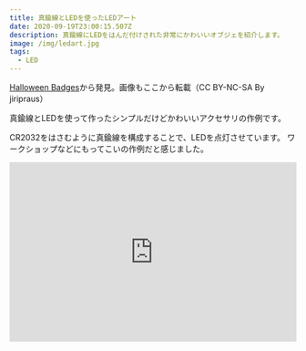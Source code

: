 ```yaml
---
title: 真鍮線とLEDを使ったLEDアート
date: 2020-09-19T23:00:15.507Z
description: 真鍮線にLEDをはんだ付けされた非常にかわいいオブジェを紹介します。
image: /img/ledart.jpg
tags:
  - LED
---
```

[Halloween Badges](https://www.instructables.com/id/Halloween-Badges/)から発見。画像もここから転載（CC BY-NC-SA By jiripraus）

真鍮線とLEDを使って作ったシンプルだけどかわいいアクセサリの作例です。

CR2032をはさむように真鍮線を構成することで、LEDを点灯させています。
ワークショップなどにもってこいの作例だと感じました。

<iframe width="100%" height="315" src="https://www.youtube.com/embed/ZF-AZFS4UF4" frameborder="0" allow="accelerometer; autoplay; encrypted-media; gyroscope; picture-in-picture" allowfullscreen></iframe>
